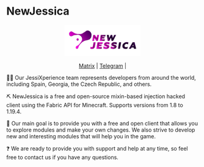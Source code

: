 # NewJessica
<div align="center">
<p>
    <img width="200" src="https://github.com/JessiXperience/NewJessica/blob/alpha/NewJessica_logo.png">
</p>

[Matrix]() |
[Telegram](https://t.me/NewJessica) |
</div>

🧑‍💻 Our JessiXperience team represents developers from around the world, including Spain, Georgia, the Czech Republic, and others.

⛏ NewJessica is a free and open-source mixin-based injection hacked client using the Fabric API for Minecraft. Supports versions from 1.8 to 1.19.4.

🗽 Our main goal is to provide you with a free and open client that allows you to explore modules and make your own changes. We also strive to develop new and interesting modules that will help you in the game.

❓ We are ready to provide you with support and help at any time, so feel free to contact us if you have any questions.

